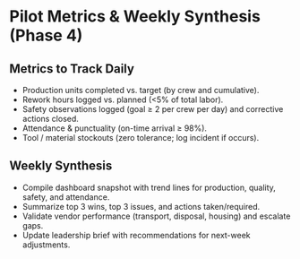 # Pilot Metrics & Weekly Synthesis (Phase 4)

## Metrics to Track Daily
- Production units completed vs. target (by crew and cumulative).
- Rework hours logged vs. planned (<5% of total labor).
- Safety observations logged (goal ≥ 2 per crew per day) and corrective actions closed.
- Attendance & punctuality (on-time arrival ≥ 98%).
- Tool / material stockouts (zero tolerance; log incident if occurs).

## Weekly Synthesis
- Compile dashboard snapshot with trend lines for production, quality, safety, and attendance.
- Summarize top 3 wins, top 3 issues, and actions taken/required.
- Validate vendor performance (transport, disposal, housing) and escalate gaps.
- Update leadership brief with recommendations for next-week adjustments.
